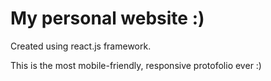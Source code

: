 # My personal website :)

Created using react.js framework.

This is the most mobile-friendly, responsive protofolio ever :)

